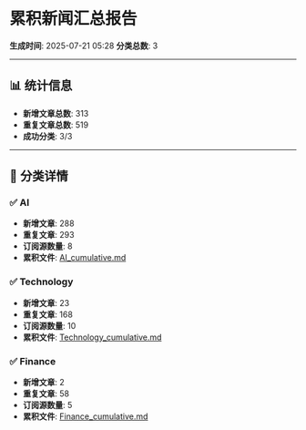 # 累积新闻汇总报告

**生成时间**: 2025-07-21 05:28
**分类总数**: 3

---

## 📊 统计信息

- **新增文章总数**: 313
- **重复文章总数**: 519
- **成功分类**: 3/3

---

## 📂 分类详情

### ✅ AI
- **新增文章**: 288
- **重复文章**: 293
- **订阅源数量**: 8
- **累积文件**: [AI_cumulative.md](./AI_cumulative.md)

### ✅ Technology
- **新增文章**: 23
- **重复文章**: 168
- **订阅源数量**: 10
- **累积文件**: [Technology_cumulative.md](./Technology_cumulative.md)

### ✅ Finance
- **新增文章**: 2
- **重复文章**: 58
- **订阅源数量**: 5
- **累积文件**: [Finance_cumulative.md](./Finance_cumulative.md)
